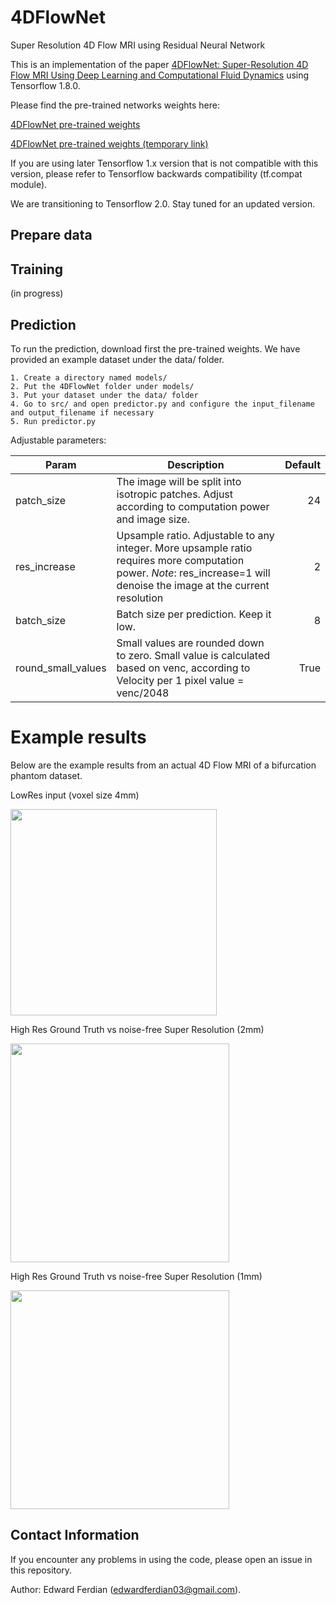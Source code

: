 # 4DFlowNet
Super Resolution 4D Flow MRI using Residual Neural Network

This is an implementation of the paper [4DFlowNet: Super-Resolution 4D Flow MRI Using Deep Learning and Computational Fluid Dynamics](https://www.frontiersin.org/articles/10.3389/fphy.2020.00138/full) using Tensorflow 1.8.0. 

Please find the pre-trained networks weights here:

[4DFlowNet pre-trained weights](https://auckland.figshare.com/articles/Super_Resolution_4DFlow_MRI/12253424)

[4DFlowNet pre-trained weights (temporary link)](https://bit.ly/2zgs3GX)


If you are using later Tensorflow 1.x version that is not compatible with this version, please refer to Tensorflow backwards compatibility (tf.compat module). 

We are transitioning to Tensorflow 2.0. Stay tuned for an updated version.

## Prepare data

## Training

(in progress)

## Prediction

To run the prediction, download first the pre-trained weights. We have provided an example dataset under the data/ folder.

    1. Create a directory named models/
    2. Put the 4DFlowNet folder under models/ 
    3. Put your dataset under the data/ folder
    4. Go to src/ and open predictor.py and configure the input_filename and output_filename if necessary
    5. Run predictor.py

Adjustable parameters:

|Param  | Description   | Default|
|------|--------------|--------:|
| patch_size| The image will be split into isotropic patches. Adjust according to computation power and image size.  | 24|
| res_increase| Upsample ratio. Adjustable to any integer. More upsample ratio requires more computation power. *Note*: res_increase=1 will denoise the image at the current resolution |2|
| batch_size| Batch size per prediction. Keep it low. |8|
| round_small_values|Small values are rounded down to zero. Small value is calculated based on venc, according to Velocity per 1 pixel value = venc/2048 |True|
    

# Example results

Below are the example results from an actual 4D Flow MRI of a bifurcation phantom dataset. 


LowRes input (voxel size 4mm)
<p align="left">
    <img src="https://i.imgur.com/O48FbAh.gif" width="330">
</p>

High Res Ground Truth vs noise-free Super Resolution (2mm)
<p align="left">
    <img src="https://i.imgur.com/67CRdGn.gif" width="350">
</p>

High Res Ground Truth vs noise-free Super Resolution (1mm)
<p align="left">
    <img src="https://i.imgur.com/DMQa2Lr.gif" width="350">
</p>

## Contact Information

If you encounter any problems in using the code, please open an issue in this repository.

Author: Edward Ferdian (edwardferdian03@gmail.com).
